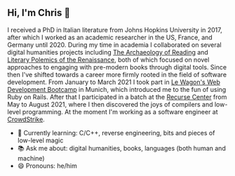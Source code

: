 ## Hi, I'm Chris 👋

I received a PhD in Italian literature from Johns Hopkins University in 2017, after which I worked as an academic researcher in the US, France, and Germany until 2020. During my time in academia I collaborated on several digital humanities projects including [The Archaeology of Reading](bookwheel.org/) and [Literary Polemics of the Renaissance](https://obvil.sorbonne-universite.fr/projets/gongora-et-les-querelles-litteraires-de-la-renaissance), both of which focused on novel approaches to engaging with pre-modern books through digital tools. Since then I've shifted towards a career more firmly rooted in the field of software development. From January to March 2021 I took part in [Le Wagon's Web Development Bootcamp](https://www.lewagon.com/munich) in Munich, which introduced me to the fun of using Ruby on Rails. After that I participated in a batch at the [Recurse Center](https://www.recurse.com/) from May to August 2021, where I then discovered the joys of compilers and low-level programming. At the moment I'm working as a software engineer at [CrowdStrike](https://www.crowdstrike.com/).

- 🌱 Currently learning: C/C++, reverse engineering, bits and pieces of low-level magic
- :books: Ask me about: digital humanities, books, languages (both human and machine)
- 😄 Pronouns: he/him
